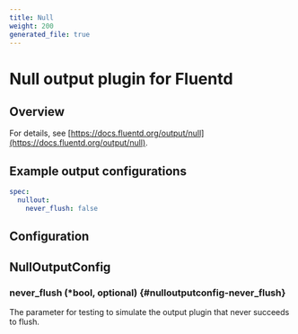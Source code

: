```yaml
---
title: Null
weight: 200
generated_file: true
---
```


# Null output plugin for Fluentd
## Overview

For details, see [https://docs.fluentd.org/output/null](https://docs.fluentd.org/output/null).

## Example output configurations

```yaml
spec:
  nullout:
    never_flush: false
```

## Configuration
## NullOutputConfig

### never_flush (*bool, optional) {#nulloutputconfig-never_flush}

The parameter for testing to simulate the output plugin that never succeeds to flush.
